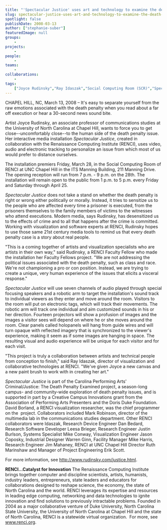 ```yaml
---
title: "'Spectacular Justice' uses art and technology to examine the death penalty"
slug: spectacular-justice-uses-art-and-technology-to-examine-the-death-penaltyspectacular-justice-uses-art-and-technology-to-examine-the-death-penalty
spotlight: false
publishDate: 2008-03-13
author: ["stephanie-suber"]
featuredImage: null
groups:
    - 
projects:
    - 
people:
    - 
teams: 
    - 
collaborations:
    - 
tags:
    ["Joyce Rudinsky","Ray Idaszak","Social Computing Room (SCR)","Spectacular Justice"]
---
```

CHAPEL HILL, NC, March 13, 2008 – It's easy to separate yourself from the raw emotions associated with the death penalty when you read about a far off execution or hear a 30-second news sound bite.

Artist Joyce Rudinsky, an associate professor of communications studies at the University of North Carolina at Chapel Hill, wants to force you to get close--uncomfortably close--to the human side of the death penalty issue. Her interactive media installation <em>Spectacular Justice</em>, created in collaboration with the Renaissance Computing Institute (RENCI), uses video, audio and electronic tracking to personalize an issue from which most of us would prefer to distance ourselves.

The installation premiers Friday, March 28, in the Social Computing Room of RENCI at UNC Chapel Hill in the ITS Manning Building, 211 Manning Drive. The opening reception will run from 7 p.m. - 9 p.m. on the 28th. The installation will remain open to the public from 1 p.m. to 5 p.m. every Friday and Saturday through April 25.

<em>Spectacular Justice</em> does not take a stand on whether the death penalty is right or wrong either politically or morally. Instead, it tries to sensitize us to the people who are affected every time a prisoner is executed, from the prisoners themselves to the family members of victims to the witnesses who attend executions. Modern media, says Rudinsky, has desensitized us to the effects of crime and to all that happens after the crime is committed. Working with visualization and software experts at RENCI, Rudinsky hopes to use those same 21st century media tools to remind us that every death penalty case is a story about real people.

"This is a coming together of artists and visualization specialists who are artists in their own way," said Rudinsky, a RENCI Faculty Fellow who made the installation her Faculty Fellows project. "We are not addressing the political issues associated with the death penalty, such as class and race. We're not championing a pro or con position. Instead, we are trying to create a unique, very human experience of the issues that elicits a visceral response."

<em>Spectacular Justice</em> will use seven channels of audio played through special focusing speakers and a robotic arm to target the installation's sound track to individual viewers as they enter and move around the room. Visitors to the room will put on electronic tags, which will track their movements. The robotic arm will track one individual and aim customized sounds in his or her direction. Fourteen projectors will show a profusion of images and the images a visitor sees will depend on where he or she moves around the room. Clear panels called holopanels will hang from guide wires and will turn opaque with reflected imagery that is synchronized to the viewer's experience, making it seem as if some images are hanging in space. The resulting visual and audio experience will be unique for each visitor and for each visit.

"This project is truly a collaboration between artists and technical people from conception to finish," said Ray Idaszak, director of visualization and collaborative technologies at RENCI. "We've given Joyce a new canvas and a new paint brush to work with in creating her art."

<em>Spectacular Justice</em> is part of the Carolina Performing Arts' Criminal/Justice: The Death Penalty Examined project, a season-long campus- and community-wide exploration of death penalty issues, and is supported in part by a Creative Campus Innovations grant from the Association of Performing Arts Presenters and the Doris Duke Foundation. David Borland, a RENCI visualization researcher, was the chief programmer on the  project. Collaborators included Mark Robinson, director of the multimedia lab in the communications studies department. Other RENCI collaborators were Idaszak, Research Device Engineer Dan Bedard, Research Software Developer Leesa Brieger, Research Engineer Justin Burlson, Systems Specialist Mike Conway, Visualization Engineer Jason Coposky, Industrial Designer Warren Ginn, Facility Manager Mike Harris, Research Engineer Jim Mahaney, RENCI at UNC Chapel Hill Director Ruth Marinshaw and Manager of Project Engineering Erik Scott.

For more information, see <a href="http://www.rudinsky.com/justice.html" target="_blank">http://www.rudinsky.com/justice.html</a>.

<strong>RENCI…Catalyst for Innovation</strong>
The Renaissance Computing Institute brings together computer and discipline scientists, artists, humanists, industry leaders, entrepreneurs, state leaders and educators for collaborations designed to reshape science, the economy, the state of North Carolina and the world. RENCI leverages its expertise and resources in leading edge computing, networking and data technologies to ignite innovation and find solutions to previously intractable problems. Founded in 2004 as a major collaborative venture of Duke University, North Carolina State University, the University of North Carolina at Chapel Hill and the state of North Carolina, RENCI is a statewide virtual organization.  For more, see <a href="https://www.renci.org/">www.renci.org</a>.
